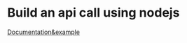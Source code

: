 # Build an api call using nodejs

[Documentation&example](https://developers.asana.com/docs/node-hello-world)

